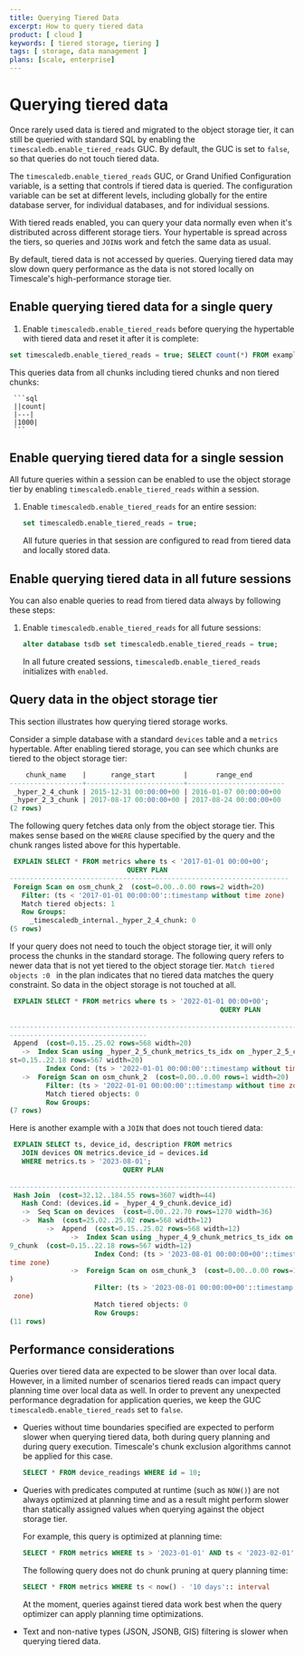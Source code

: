 ```yaml
---
title: Querying Tiered Data
excerpt: How to query tiered data
product: [ cloud ]
keywords: [ tiered storage, tiering ]
tags: [ storage, data management ]
plans: [scale, enterprise]  
---
```


# Querying tiered data

Once rarely used data is tiered and migrated to the object storage tier, it can still be queried 
with standard SQL by enabling the `timescaledb.enable_tiered_reads` GUC. 
By default, the GUC is set to `false`, so that queries do not touch tiered data.

The `timescaledb.enable_tiered_reads` GUC, or Grand Unified Configuration variable, is a setting 
that controls if tiered data is queried. The configuration variable can be set at different levels,
 including globally for the entire database server, for individual databases, and for individual 
sessions.

With tiered reads enabled, you can query your data normally even when it's distributed across different storage tiers.
Your hypertable is spread across the tiers, so queries and `JOIN`s work and fetch the same data as usual.

<Highlight type="warning">
By default, tiered data is not accessed by queries. Querying tiered data may slow down query performance 
as the data is not stored locally on Timescale's high-performance storage tier.     
</Highlight>

## Enable querying tiered data for a single query

<Procedure>

1. Enable `timescaledb.enable_tiered_reads` before querying the hypertable with tiered data and reset it after it is complete:

  ```sql
  set timescaledb.enable_tiered_reads = true; SELECT count(*) FROM example; set timescaledb.enable_tiered_reads = false;
  ```

  This queries data from all chunks including tiered chunks and non tiered chunks: 
  
     ```sql
     ||count|
     |---|
     |1000|
     ```

</Procedure>

## Enable querying tiered data for a single session

All future queries within a session can be enabled to use the object storage tier by enabling `timescaledb.enable_tiered_reads` within a session. 

<Procedure>

1. Enable `timescaledb.enable_tiered_reads` for an entire session:

    ```sql
    set timescaledb.enable_tiered_reads = true;
    ```

    All future queries in that session are configured to read from tiered data and locally stored data.    

</Procedure>


## Enable querying tiered data in all future sessions

You can also enable queries to read from tiered data always by following these steps:

<Procedure>

1. Enable `timescaledb.enable_tiered_reads` for all future sessions:

   ```sql
   alter database tsdb set timescaledb.enable_tiered_reads = true;
   ```

   In all future created sessions, `timescaledb.enable_tiered_reads` initializes with `enabled`. 

</Procedure>

## Query data in the object storage tier

This section illustrates how querying tiered storage works.

Consider a simple database with a standard `devices` table and a `metrics` hypertable. After enabling tiered storage, you can see which chunks are tiered to the object storage tier:

```sql
    chunk_name    |      range_start       |       range_end        
------------------+------------------------+------------------------
 _hyper_2_4_chunk | 2015-12-31 00:00:00+00 | 2016-01-07 00:00:00+00
 _hyper_2_3_chunk | 2017-08-17 00:00:00+00 | 2017-08-24 00:00:00+00
(2 rows)
```

The following query fetches data only from the object storage tier. This makes sense based on the
`WHERE` clause specified by the query and the chunk ranges listed above for this
hypertable.

```sql
 EXPLAIN SELECT * FROM metrics where ts < '2017-01-01 00:00+00';
                             QUERY PLAN                              
---------------------------------------------------------------------
 Foreign Scan on osm_chunk_2  (cost=0.00..0.00 rows=2 width=20)
   Filter: (ts < '2017-01-01 00:00:00'::timestamp without time zone)
   Match tiered objects: 1
   Row Groups:
     _timescaledb_internal._hyper_2_4_chunk: 0
(5 rows)
```

If your query does not need to touch the object storage tier, it will only
process the chunks in the standard storage. The following query refers to newer data that is not yet tiered to the object storage tier.
`Match tiered objects :0 ` in the plan indicates that no tiered data matches the query constraint. So data in the object storage is not touched at all.

```sql
 EXPLAIN SELECT * FROM metrics where ts > '2022-01-01 00:00+00';
                                                    QUERY PLAN                  
                                  
--------------------------------------------------------------------------------
----------------------------------
 Append  (cost=0.15..25.02 rows=568 width=20)
   ->  Index Scan using _hyper_2_5_chunk_metrics_ts_idx on _hyper_2_5_chunk  (co
st=0.15..22.18 rows=567 width=20)
         Index Cond: (ts > '2022-01-01 00:00:00'::timestamp without time zone)
   ->  Foreign Scan on osm_chunk_2  (cost=0.00..0.00 rows=1 width=20)
         Filter: (ts > '2022-01-01 00:00:00'::timestamp without time zone)
         Match tiered objects: 0
         Row Groups:
(7 rows)
```

Here is another example with a `JOIN` that does not touch tiered data:

```sql
 EXPLAIN SELECT ts, device_id, description FROM metrics
   JOIN devices ON metrics.device_id = devices.id
   WHERE metrics.ts > '2023-08-01'; 
                            QUERY PLAN            
                                              
--------------------------------------------------------------------------------
 Hash Join  (cost=32.12..184.55 rows=3607 width=44)
   Hash Cond: (devices.id = _hyper_4_9_chunk.device_id)
   ->  Seq Scan on devices  (cost=0.00..22.70 rows=1270 width=36)
   ->  Hash  (cost=25.02..25.02 rows=568 width=12)
         ->  Append  (cost=0.15..25.02 rows=568 width=12)
               ->  Index Scan using _hyper_4_9_chunk_metrics_ts_idx on _hyper_4_
9_chunk  (cost=0.15..22.18 rows=567 width=12)
                     Index Cond: (ts > '2023-08-01 00:00:00+00'::timestamp with 
time zone)
               ->  Foreign Scan on osm_chunk_3  (cost=0.00..0.00 rows=1 width=12
)
                     Filter: (ts > '2023-08-01 00:00:00+00'::timestamp with time
 zone)
                     Match tiered objects: 0
                     Row Groups:
(11 rows)
```


## Performance considerations

Queries over tiered data are expected to be slower than over local data. However, in a limited number of scenarios tiered reads can impact query planning time over local data as well. In order to prevent any unexpected performance degradation for application queries, we keep the GUC `timescaledb.enable_tiered_reads` set to `false`.

* Queries without time boundaries specified are expected to perform slower when querying tiered data, both during query planning and during query execution. Timescale's chunk exclusion algorithms cannot be applied for this case.

  ```sql
  SELECT * FROM device_readings WHERE id = 10;
  ```

* Queries with predicates computed at runtime (such as `NOW()`) are not always optimized at 
  planning time and as a result might perform slower than statically assigned values
  when querying against the object storage tier.

  For example, this query is optimized at planning time:

  ```sql
  SELECT * FROM metrics WHERE ts > '2023-01-01' AND ts < '2023-02-01' 
  ```

  The following query does not do chunk pruning at query planning time:

  ```sql
  SELECT * FROM metrics WHERE ts < now() - '10 days':: interval
  ```

  At the moment, queries against tiered data work best when the query optimizer can apply planning time optimizations.

* Text and non-native types (JSON, JSONB, GIS) filtering is slower when querying tiered data.


